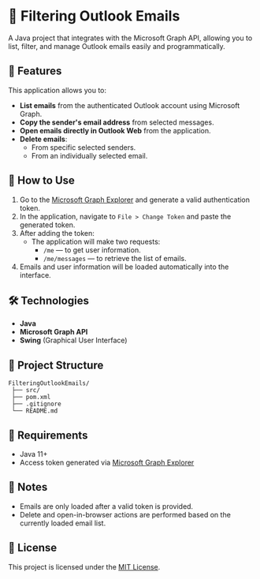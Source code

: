 # 📧 Filtering Outlook Emails

A Java project that integrates with the Microsoft Graph API, allowing you to list, filter, and manage Outlook emails easily and programmatically.

## 🚀 Features

This application allows you to:

- **List emails** from the authenticated Outlook account using Microsoft Graph.
- **Copy the sender's email address** from selected messages.
- **Open emails directly in Outlook Web** from the application.
- **Delete emails**:
  - From specific selected senders.
  - From an individually selected email.

## 🔑 How to Use

1. Go to the [Microsoft Graph Explorer](https://developer.microsoft.com/en-us/graph/graph-explorer) and generate a valid authentication token.
2. In the application, navigate to `File > Change Token` and paste the generated token.
3. After adding the token:
   - The application will make two requests:
     - `/me` — to get user information.
     - `/me/messages` — to retrieve the list of emails.
4. Emails and user information will be loaded automatically into the interface.

## 🛠️ Technologies

- **Java**
- **Microsoft Graph API**
- **Swing** (Graphical User Interface)

## 📂 Project Structure

```
FilteringOutlookEmails/
 ├── src/
 ├── pom.xml
 ├── .gitignore
 └── README.md
```

## 📝 Requirements

- Java 11+
- Access token generated via [Microsoft Graph Explorer](https://developer.microsoft.com/en-us/graph/graph-explorer)

## 📌 Notes

- Emails are only loaded after a valid token is provided.
- Delete and open-in-browser actions are performed based on the currently loaded email list.

## 📄 License

This project is licensed under the [MIT License](../LICENSE).